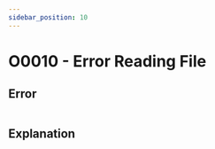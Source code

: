 ```yaml
---
sidebar_position: 10
---
```


# O0010 - Error Reading File

## Error

```erlang
```

## Explanation
